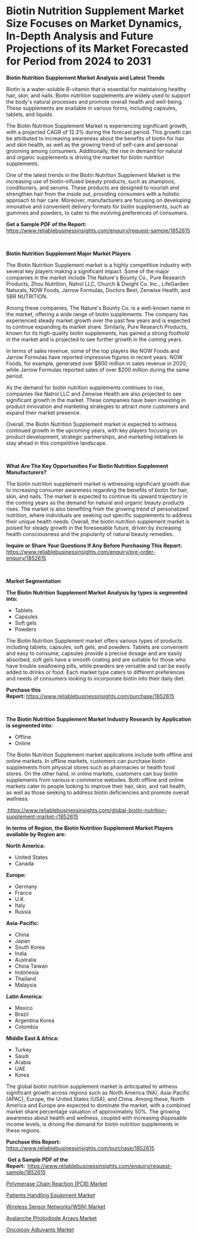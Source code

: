 <p><h1>Biotin Nutrition Supplement Market Size Focuses on Market Dynamics, In-Depth Analysis and Future Projections of its Market Forecasted for Period from 2024 to 2031</h1></p><p><strong>Biotin Nutrition Supplement Market Analysis and Latest Trends</strong></p>
<p><p>Biotin is a water-soluble B-vitamin that is essential for maintaining healthy hair, skin, and nails. Biotin nutrition supplements are widely used to support the body's natural processes and promote overall health and well-being. These supplements are available in various forms, including capsules, tablets, and liquids.</p><p>The Biotin Nutrition Supplement Market is experiencing significant growth, with a projected CAGR of 12.3% during the forecast period. This growth can be attributed to increasing awareness about the benefits of biotin for hair and skin health, as well as the growing trend of self-care and personal grooming among consumers. Additionally, the rise in demand for natural and organic supplements is driving the market for biotin nutrition supplements.</p><p>One of the latest trends in the Biotin Nutrition Supplement Market is the increasing use of biotin-infused beauty products, such as shampoos, conditioners, and serums. These products are designed to nourish and strengthen hair from the inside out, providing consumers with a holistic approach to hair care. Moreover, manufacturers are focusing on developing innovative and convenient delivery formats for biotin supplements, such as gummies and powders, to cater to the evolving preferences of consumers.</p></p>
<p><strong>Get a Sample PDF of the Report:&nbsp;</strong> <a href="https://www.reliablebusinessinsights.com/enquiry/request-sample/1852615">https://www.reliablebusinessinsights.com/enquiry/request-sample/1852615</a></p>
<p>&nbsp;</p>
<p><strong>Biotin Nutrition Supplement Major Market Players</strong></p>
<p><p>The Biotin Nutrition Supplement market is a highly competitive industry with several key players making a significant impact. Some of the major companies in the market include The Nature's Bounty Co., Pure Research Products, Zhou Nutrition, Natrol LLC, Church & Dwight Co. Inc., LifeGarden Naturals, NOW Foods, Jarrow Formulas, Doctors Best, Zenwise Health, and SBR NUTRITION.</p><p>Among these companies, The Nature's Bounty Co. is a well-known name in the market, offering a wide range of biotin supplements. The company has experienced steady market growth over the past few years and is expected to continue expanding its market share. Similarly, Pure Research Products, known for its high-quality biotin supplements, has gained a strong foothold in the market and is projected to see further growth in the coming years.</p><p>In terms of sales revenue, some of the top players like NOW Foods and Jarrow Formulas have reported impressive figures in recent years. NOW Foods, for example, generated over $800 million in sales revenue in 2020, while Jarrow Formulas reported sales of over $200 million during the same period.</p><p>As the demand for biotin nutrition supplements continues to rise, companies like Natrol LLC and Zenwise Health are also projected to see significant growth in the market. These companies have been investing in product innovation and marketing strategies to attract more customers and expand their market presence.</p><p>Overall, the Biotin Nutrition Supplement market is expected to witness continued growth in the upcoming years, with key players focusing on product development, strategic partnerships, and marketing initiatives to stay ahead in this competitive landscape.</p></p>
<p>&nbsp;</p>
<p><strong>What Are The Key Opportunities For Biotin Nutrition Supplement Manufacturers?</strong></p>
<p><p>The biotin nutrition supplement market is witnessing significant growth due to increasing consumer awareness regarding the benefits of biotin for hair, skin, and nails. The market is expected to continue its upward trajectory in the coming years as the demand for natural and organic beauty products rises. The market is also benefiting from the growing trend of personalized nutrition, where individuals are seeking out specific supplements to address their unique health needs. Overall, the biotin nutrition supplement market is poised for steady growth in the foreseeable future, driven by increasing health consciousness and the popularity of natural beauty remedies.</p></p>
<p><strong>Inquire or Share Your Questions If Any Before Purchasing This Report:</strong> <a href="https://www.reliablebusinessinsights.com/enquiry/pre-order-enquiry/1852615">https://www.reliablebusinessinsights.com/enquiry/pre-order-enquiry/1852615</a></p>
<p>&nbsp;</p>
<p><strong>Market Segmentation</strong></p>
<p><strong>The Biotin Nutrition Supplement Market Analysis by types is segmented into:</strong></p>
<p><ul><li>Tablets</li><li>Capsules</li><li>Soft gels</li><li>Powders</li></ul></p>
<p><p>The Biotin Nutrition Supplement market offers various types of products including tablets, capsules, soft gels, and powders. Tablets are convenient and easy to consume, capsules provide a precise dosage and are easily absorbed, soft gels have a smooth coating and are suitable for those who have trouble swallowing pills, while powders are versatile and can be easily added to drinks or food. Each market type caters to different preferences and needs of consumers looking to incorporate biotin into their daily diet.</p></p>
<p><strong>Purchase this Report:&nbsp;</strong><a href="https://www.reliablebusinessinsights.com/purchase/1852615">https://www.reliablebusinessinsights.com/purchase/1852615</a></p>
<p>&nbsp;</p>
<p><strong>The Biotin Nutrition Supplement Market Industry Research by Application is segmented into:</strong></p>
<p><ul><li>Offline</li><li>Online</li></ul></p>
<p><p>The Biotin Nutrition Supplement market applications include both offline and online markets. In offline markets, customers can purchase biotin supplements from physical stores such as pharmacies or health food stores. On the other hand, in online markets, customers can buy biotin supplements from various e-commerce websites. Both offline and online markets cater to people looking to improve their hair, skin, and nail health, as well as those seeking to address biotin deficiencies and promote overall wellness.</p></p>
<p><a href="https://www.reliablebusinessinsights.com/global-biotin-nutrition-supplement-market-r1852615">&nbsp;https://www.reliablebusinessinsights.com/global-biotin-nutrition-supplement-market-r1852615</a></p>
<p><strong>In terms of Region, the Biotin Nutrition Supplement Market Players available by Region are:</strong></p>
<p>
    <p> <strong> North America: </strong>
        <ul>
            <li>United States</li>
            <li>Canada</li>
        </ul>
        </p> 
    <p> <strong> Europe: </strong>
        <ul>
            <li>Germany</li>
            <li>France</li>
            <li>U.K.</li>
            <li>Italy</li>
            <li>Russia</li>
        </ul>
        </p> 
    <p> <strong> Asia-Pacific: </strong>
        <ul>
            <li>China</li>
            <li>Japan</li>
            <li>South Korea</li>
            <li>India</li>
            <li>Australia</li>
            <li>China Taiwan</li>
            <li>Indonesia</li>
            <li>Thailand</li>
            <li>Malaysia</li>
        </ul>
        </p> 
    <p> <strong> Latin America: </strong>
        <ul>
            <li>Mexico</li>
            <li>Brazil</li>
            <li>Argentina Korea</li>
            <li>Colombia</li>
        </ul>
        </p> 
    <p> <strong> Middle East & Africa: </strong>
        <ul>
            <li>Turkey</li>
            <li>Saudi</li>
            <li>Arabia</li>
            <li>UAE</li>
            <li>Korea</li>
        </ul>
    </p>
    </p>
<p><p>The global biotin nutrition supplement market is anticipated to witness significant growth across regions such as North America (NA), Asia-Pacific (APAC), Europe, the United States (USA), and China. Among these, North America and Europe are expected to dominate the market, with a combined market share percentage valuation of approximately 50%. The growing awareness about health and wellness, coupled with increasing disposable income levels, is driving the demand for biotin nutrition supplements in these regions.</p></p>
<p><strong>Purchase this Report: </strong><a href="https://www.reliablebusinessinsights.com/purchase/1852615">https://www.reliablebusinessinsights.com/purchase/1852615</a></p>
<p>&nbsp;<strong>Get a Sample PDF of the Report:&nbsp;&nbsp;</strong><a href="https://www.reliablebusinessinsights.com/enquiry/request-sample/1852615">https://www.reliablebusinessinsights.com/enquiry/request-sample/1852615</a></p>
<p><strong></strong></p>
<p><p><a href="https://github.com/CliffMedina6/Market-Research-Report-List-6/blob/main/polymerase-chain-reaction-pcr-market.md">Polymerase Chain Reaction (PCR) Market</a></p><p><a href="https://github.com/arabintang013/Market-Research-Report-List-1/blob/main/patients-handling-equipment-market.md">Patients Handling Equipment Market</a></p><p><a href="https://www.linkedin.com/pulse/future-trends-global-wireless-sensor-networkswsn-market-tff5f?trackingId=rWgvYL3dRRWyfoNeSj4%2F1g%3D%3D">Wireless Sensor Networks(WSN) Market</a></p><p><a href="https://www.linkedin.com/pulse/comprehensive-analysis-global-avalanche-photodiode-arrays-fupee?trackingId=dWK0d2UmRdKkCfnktXj%2BbA%3D%3D">Avalanche Photodiode Arrays Market</a></p><p><a href="https://github.com/FredaSauer/Market-Research-Report-List-1/blob/main/oncology-adjuvants-market.md">Oncology Adjuvants Market</a></p></p>